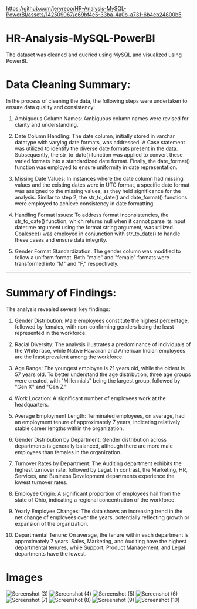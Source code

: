 
https://github.com/jeryrepo/HR-Analysis-MySQL-PowerBI/assets/142509067/e69bf4e5-33ba-4a0b-a731-6b4eb24800b5



# HR-Analysis-MySQL-PowerBI
The dataset was cleaned and queried using MySQL and visualized using PowerBI.

# Data Cleaning Summary:

In the process of cleaning the data, the following steps were undertaken to ensure data quality and consistency:

1) Ambiguous Column Names:
   Ambiguous column names were revised for clarity and understanding.

2) Date Column Handling:
   The date column, initially stored in varchar datatype with varying date formats, was addressed. A Case statement was utilized to identify the diverse date formats present in the data. Subsequently, the str_to_date() function was applied to convert these varied formats into a standardized date format. Finally, the date_format() function was employed to ensure uniformity in date representation.

3) Missing Date Values:
   In instances where the date column had missing values and the existing dates were in UTC format, a specific date format was assigned to the missing values, as they held significance for the analysis. Similar to step 2, the str_to_date() and date_format() functions were employed to achieve consistency in date formatting.

4) Handling Format Issues:
   To address format inconsistencies, the str_to_date() function, which returns null when it cannot parse its input datetime argument using the format string argument, was utilized. Coalesce() was employed in conjunction with str_to_date() to handle these cases and ensure data integrity.

5) Gender Format Standardization:
   The gender column was modified to follow a uniform format. Both "male" and "female" formats were transformed into "M" and "F," respectively.


*********************************************************************************************


# Summary of Findings:

The analysis revealed several key findings:

1. Gender Distribution:
   Male employees constitute the highest percentage, followed by females, with non-confirming genders being the least represented in the workforce.

2. Racial Diversity:
   The analysis illustrates a predominance of individuals of the White race, while Native Hawaiian and American Indian employees are the least prevalent among the workforce.

3. Age Range:
   The youngest employee  is 21 years old, while the oldest is 57 years old. To better understand the age distribution, three age groups were created, with "Millennials" being the largest group, followed by "Gen X" and "Gen Z."

4. Work Location:
   A significant number of employees work at the headquarters.

5. Average Employment Length:
   Terminated employees, on average, had an employment tenure of approximately 7 years, indicating relatively stable career lengths within the organization.

6. Gender Distribution by Department:
   Gender distribution across departments is generally balanced, although there are more male employees than females in the organization.

7. Turnover Rates by Department:
   The Auditing department exhibits the highest turnover rate, followed by Legal. In contrast, the Marketing, HR, Services, and Business Development departments experience the lowest turnover rates.

8. Employee Origin:
   A significant proportion of employees hail from the state of Ohio, indicating a regional concentration of the workforce.

9. Yearly Employee Changes:
   The data shows an increasing trend in the net change of employees over the years, potentially reflecting growth or expansion of the organization.

10. Departmental Tenure:
    On average, the tenure within each department is approximately 7 years. Sales, Marketing, and Auditing have the highest departmental tenures, while Support, Product Management, and Legal departments have the lowest.

# Images
![Screenshot (3)](https://github.com/jeryrepo/HR-Analysis-MySQL-PowerBI/assets/142509067/151b379b-d3ad-4325-aa37-c50ea0b95248)
![Screenshot (4)](https://github.com/jeryrepo/HR-Analysis-MySQL-PowerBI/assets/142509067/f057a81d-1fd7-4b6c-a4ee-fb0c7952cdbc)
![Screenshot (5)](https://github.com/jeryrepo/HR-Analysis-MySQL-PowerBI/assets/142509067/54c0b58f-dd6c-4814-b3c1-ddf381924698)
![Screenshot (6)](https://github.com/jeryrepo/HR-Analysis-MySQL-PowerBI/assets/142509067/e24b1bfe-558d-48b7-b363-14d552d56515)
![Screenshot (7)](https://github.com/jeryrepo/HR-Analysis-MySQL-PowerBI/assets/142509067/58c973ce-64da-492f-98da-1f067ae4a0eb)
![Screenshot (8)](https://github.com/jeryrepo/HR-Analysis-MySQL-PowerBI/assets/142509067/7515f521-5a3c-4f70-9b8f-bdde47a62e9e)
![Screenshot (9)](https://github.com/jeryrepo/HR-Analysis-MySQL-PowerBI/assets/142509067/e0ab377c-c0fd-4a6e-b060-ca93521ba608)
![Screenshot (10)](https://github.com/jeryrepo/HR-Analysis-MySQL-PowerBI/assets/142509067/068c577a-cf1b-4528-bb63-0029f43f7b5e)

